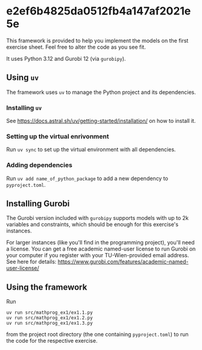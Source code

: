 # e2ef6b4825da0512fb4a147af2021e5e

This framework is provided to help you implement the models on the first exercise sheet. Feel free to alter the code as you see fit.

It uses Python 3.12 and Gurobi 12 (via `gurobipy`).

## Using `uv`

The framework uses `uv` to manage the Python project and its dependencies.

### Installing `uv`

See https://docs.astral.sh/uv/getting-started/installation/ on how to install it.

### Setting up the virtual enrivonment

Run `uv sync` to set up the virtual environment with all dependencies.

### Adding dependencies

Run `uv add name_of_python_package` to add a new dependency to `pyproject.toml`.


## Installing Gurobi

The Gurobi version included with `gurobipy` supports models with up to 2k variables and constraints, which should be enough for this exercise's instances.

For larger instances (like you'll find in the programming project), you'll need a license. You can get a free academic named-user license to run Gurobi on your computer if you register with your TU-Wien-provided email address. See here for details: https://www.gurobi.com/features/academic-named-user-license/


## Using the framework

Run

```
uv run src/mathprog_ex1/ex1.1.py
uv run src/mathprog_ex1/ex1.2.py
uv run src/mathprog_ex1/ex1.3.py
```

from the project root directory (the one containing `pyproject.toml`) to run the code for the respective exercise.
